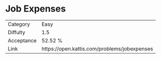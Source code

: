 # Job Expenses

<table>
    <tr>
        <td>Category</td>
        <td>Easy</td>
    </tr>
    <tr>
        <td>Diffulty</td>
        <td>1.5</td>
    </tr>
    <tr>
        <td>Acceptance</td>
        <td>52.52 %</td>
    </tr>
    <tr>
        <td>Link</td>
        <td>https://open.kattis.com/problems/jobexpenses</td>
    </tr>
</table>